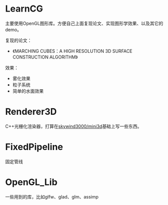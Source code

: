 # LearnCG

主要使用OpenGL图形库。方便自己上面复现论文、实现图形学效果、以及其它的demo。

复现的论文：
- 《MARCHING CUBES：A HIGH RESOLUTION 3D SURFACE CONSTRUCTION ALGORITHM》

效果：
- 雾化效果
- 粒子系统
- 简单的水面效果



# Renderer3D
C++光栅化渲染器，打算在[skywind3000/mini3d](https://github.com/skywind3000/mini3d)基础上写一些东西。



# FixedPipeline
固定管线



# OpenGL_Lib
一些用到的库，比如glfw、glad、glm、assimp
